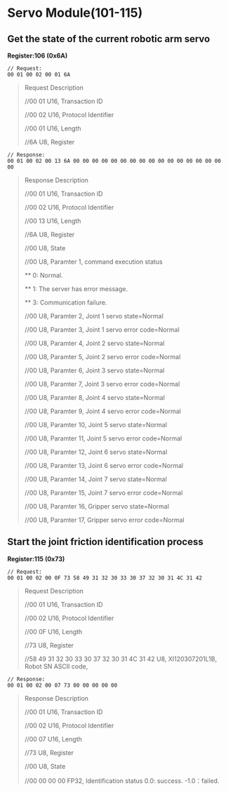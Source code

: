 # Servo Module(101-115)

## Get the state of the current robotic arm servo

**Register:106 (0x6A)**

```
// Request:
00 01 00 02 00 01 6A  
```



> Request Description
>
> //00 01    U16, Transaction ID
>
> //00 02    U16, Protocol Identifier
>
> //00 01    U16, Length 
>
> //6A       U8, Register



```
// Response:
00 01 00 02 00 13 6A 00 00 00 00 00 00 00 00 00 00 00 00 00 00 00 00 00 
```



> Response Description
> 
> //00 01    U16, Transaction ID
>
> //00 02    U16, Protocol Identifier
>
> //00 13    U16, Length
>
> //6A       U8, Register
>
> //00       U8, State
>
> //00       U8, Paramter 1, command execution status
>
> ** 0: Normal.
>
> ** 1: The server has error message.
>
> ** 3: Communication failure.
>
> //00       U8, Paramter 2, Joint 1 servo state=Normal
>
> //00       U8, Paramter 3, Joint 1 servo error code=Normal
>
> //00       U8, Paramter 4, Joint 2 servo state=Normal
>
> //00       U8, Paramter 5, Joint 2 servo error code=Normal
>
> //00       U8, Paramter 6, Joint 3 servo state=Normal
>
> //00       U8, Paramter 7, Joint 3 servo error code=Normal
>
> //00       U8, Paramter 8, Joint 4 servo state=Normal
>
> //00       U8, Paramter 9, Joint 4 servo error code=Normal
>
> //00       U8, Paramter 10, Joint 5 servo state=Normal
>
> //00       U8, Paramter 11, Joint 5 servo error code=Normal
>
> //00       U8, Paramter 12, Joint 6 servo state=Normal
>
> //00       U8, Paramter 13, Joint 6 servo error code=Normal
>
> //00       U8, Paramter 14, Joint 7 servo state=Normal
>
> //00       U8, Paramter 15, Joint 7 servo error code=Normal
>
> //00       U8, Paramter 16, Gripper servo state=Normal
>
> //00       U8, Paramter 17, Gripper servo error code=Normal
>





## Start the joint friction identification process

**Register:115 (0x73)**

```
// Request:
00 01 00 02 00 0F 73 58 49 31 32 30 33 30 37 32 30 31 4C 31 42  
```



> Request Description
>
> //00 01    U16, Transaction ID
>
> //00 02    U16, Protocol Identifier
>
> //00 0F    U16, Length 
>
> //73       U8, Register
>
> //58 49 31 32 30 33 30 37 32 30 31 4C 31 42    U8, XI120307201L1B, Robot SN ASCII code,



```
// Response:
00 01 00 02 00 07 73 00 00 00 00 00
```



> Response Description
>
> //00 01    U16, Transaction ID
>
> //00 02    U16, Protocol Identifier
>
> //00 07    U16, Length 
>
> //73       U8, Register
>
> //00       U8, State
>
> //00 00 00 00    FP32, Identification status  0.0: success. -1.0：failed.

